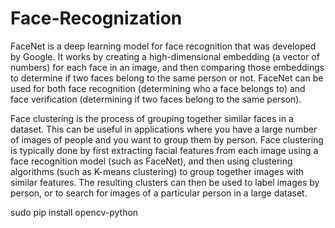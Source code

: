 # Face-Recognization
FaceNet is a deep learning model for face recognition that was developed by Google. It works by creating a high-dimensional embedding (a vector of numbers) for each face in an image, and then comparing those embeddings to determine if two faces belong to the same person or not. FaceNet can be used for both face recognition (determining who a face belongs to) and face verification (determining if two faces belong to the same person).

Face clustering is the process of grouping together similar faces in a dataset. This can be useful in applications where you have a large number of images of people and you want to group them by person. Face clustering is typically done by first extracting facial features from each image using a face recognition model (such as FaceNet), and then using clustering algorithms (such as K-means clustering) to group together images with similar features. The resulting clusters can then be used to label images by person, or to search for images of a particular person in a large dataset.

sudo pip install opencv-python
